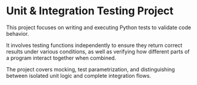 # Unit & Integration Testing Project

This project focuses on writing and executing Python tests to validate code behavior.

It involves testing functions independently to ensure they return correct results under various conditions, as well as verifying how different parts of a program interact together when combined.

The project covers mocking, test parametrization, and distinguishing between isolated unit logic and complete integration flows.
